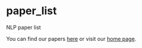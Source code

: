 # paper_list

NLP paper list

You can find our papers [here](/Ours) or visit our [home page](https://github.com/synlp/.github/blob/main/README.md).
